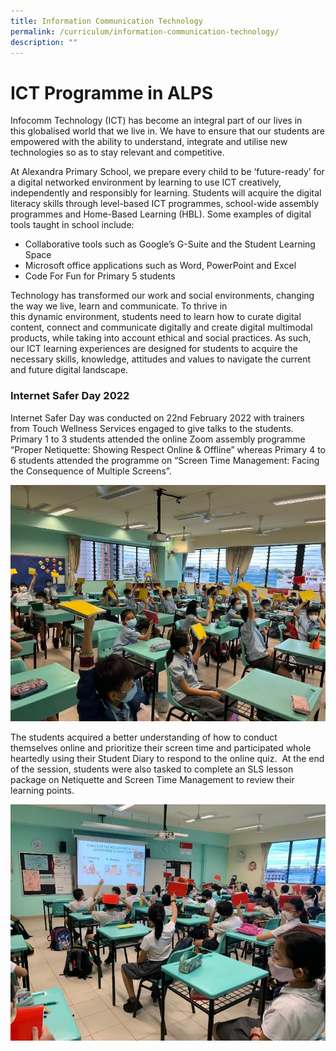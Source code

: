 ```yaml
---
title: Information Communication Technology
permalink: /curriculum/information-communication-technology/
description: ""
---
```

# **ICT Programme in ALPS**

Infocomm Technology (ICT) has become an integral part of our lives in this globalised world that we live in. We have to ensure that our students are empowered with the ability to understand, integrate and utilise new technologies so as to stay relevant and competitive.

At Alexandra Primary School, we prepare every child to be ‘future-ready’ for a digital networked environment by learning to use ICT creatively, independently and responsibly for learning. Students will acquire the digital literacy skills through level-based ICT programmes, school-wide assembly programmes and Home-Based Learning (HBL). Some examples of digital tools taught in school include:

* Collaborative tools such as Google’s G-Suite and the Student Learning Space
* Microsoft office applications such as Word, PowerPoint and Excel
* Code For Fun for Primary 5 students

Technology has transformed our work and social environments, changing the way we live, learn and communicate. To thrive in this dynamic environment, students need to learn how to curate digital content, connect and communicate digitally and create digital multimodal products, while taking into account ethical and social practices. As such, our ICT learning experiences are designed for students to acquire the necessary skills, knowledge, attitudes and values to navigate the current and future digital landscape.

### Internet Safer Day 2022

Internet Safer Day was conducted on 22nd February 2022 with trainers from Touch Wellness Services engaged to give talks to the students. Primary 1 to 3 students attended the online Zoom assembly programme “Proper Netiquette: Showing Respect Online & Offline” whereas Primary 4 to 6 students attended the programme on “Screen Time Management: Facing the Consequence of Multiple Screens”.

![](/images/Picture1.jpg)


The students acquired a better understanding of how to conduct themselves online and prioritize their screen time and participated whole heartedly using their Student Diary to respond to the online quiz.  At the end of the session, students were also tasked to complete an SLS lesson package on Netiquette and Screen Time Management to review their learning points.


![](/images/Picture2.jpg)